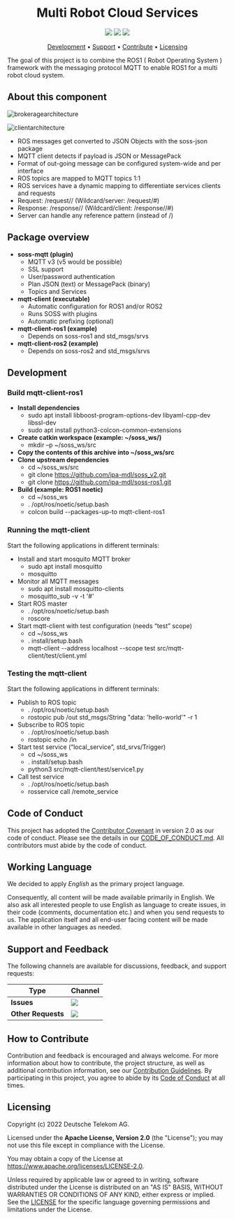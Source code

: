 <h1 align="center">
    Multi Robot Cloud Services
</h1>

<p align="center">
    <a href="/../../commits/" title="Last Commit"><img src="https://img.shields.io/github/last-commit/telekom/repobasics?style=flat"></a>
    <a href="/../../issues" title="Open Issues"><img src="https://img.shields.io/github/issues/telekom/repobasics?style=flat"></a>
    <a href="./LICENSE" title="License"><img src="https://img.shields.io/badge/License-Apache%202.0-green.svg?style=flat"></a>
</p>

<p align="center">
  <a href="#development">Development</a> •
  <a href="#support-and-feedback">Support</a> •
  <a href="#how-to-contribute">Contribute</a> •
  <a href="#licensing">Licensing</a>
</p>

The goal of this project is to combine the ROS1 ( Robot Operating System ) framework with the messaging protocol MQTT to enable ROS1 for a multi robot cloud system. 

## About this component
![brokeragearchitecture](https://user-images.githubusercontent.com/104825498/177164087-e678fc00-0527-4d1b-aaaf-1782ff86f607.PNG)


![clientarchitecture](https://user-images.githubusercontent.com/104825498/177164151-5cde4ed8-3a49-43f5-87d4-54e1eb5d6f64.PNG)

- ROS messages get converted to JSON Objects with the soss-json package
- MQTT client detects if payload is JSON or MessagePack
- Format of out-going message can be configured system-wide and per interface
- ROS topics are mapped to MQTT topics 1:1
- ROS services have a dynamic mapping to differentiate services clients and requests
- Request: <SERVICE>/request/<UUID>/<COUNTER> (Wildcard/server: <SERVICE>/request/#)
- Response: <SERVICE>/response/<UUID>/<COUNTER> (Wildcard/client: <SERVICE>/response/<UUID>/#)
- Server can handle any reference pattern (instead of <UUID>/<COUNTER>)

## Package overview
- **soss-mqtt (plugin)**
    - MQTT v3 (v5 would be possible)
    - SSL support
    - User/password authentication
    - Plan JSON (text) or MessagePack (binary)
    - Topics and Services
- **mqtt-client (executable)**
    - Automatic configuration for ROS1 and/or ROS2
    - Runs SOSS with plugins
    - Automatic prefixing (optional)
- **mqtt-client-ros1 (example)**
    - Depends on soss-ros1 and std_msgs/srvs
- **mqtt-client-ros2 (example)**
    - Depends on soss-ros2 and std_msgs/srvs
    
## Development
### Build mqtt-client-ros1

- **Install dependencies**
    - sudo apt install libboost-program-options-dev libyaml-cpp-dev libssl-dev
    - sudo apt install python3-colcon-common-extensions
- **Create catkin workspace (example: ~/soss_ws/)**
    - mkdir –p ~/soss_ws/src
- **Copy the contents of this archive into ~/soss_ws/src**
- **Clone upstream dependencies**
    - cd ~/soss_ws/src
    - git clone https://github.com/ipa-mdl/soss_v2.git
    - git clone https://github.com/ipa-mdl/soss-ros1.git
- **Build (example: ROS1 noetic)**
    - cd ~/soss_ws
    - . /opt/ros/noetic/setup.bash
    - colcon build --packages-up-to mqtt-client-ros1
    
### Running the mqtt-client
Start the following applications in different terminals:

- Install and start mosquito MQTT broker
    - sudo apt install mosquitto
    - mosquitto
- Monitor all MQTT messages
    - sudo apt install mosquitto-clients
    - mosquitto_sub -v -t '#'
- Start ROS master
    - . /opt/ros/noetic/setup.bash
    - roscore
- Start mqtt-client with test configuration (needs “test” scope)
    - cd ~/soss_ws
    - . install/setup.bash
    - mqtt-client --address localhost --scope test src/mqtt-client/test/client.yml
    
### Testing the mqtt-client
Start the following applications in different terminals:
- Publish to ROS topic
    - . /opt/ros/noetic/setup.bash
    - rostopic pub /out std_msgs/String "data: 'hello-world'" -r 1
- Subscribe to ROS topic
    - . /opt/ros/noetic/setup.bash
    - rostopic echo /in
- Start test service (“local_service”, std_srvs/Trigger)
    - cd ~/soss_ws
    - . install/setup.bash
    - python3 src/mqtt-client/test/service1.py
- Call test service
    - . /opt/ros/noetic/setup.bash
    - rosservice call /remote_service

## Code of Conduct

This project has adopted the [Contributor Covenant](https://www.contributor-covenant.org/) in version 2.0 as our code of conduct. Please see the details in our [CODE_OF_CONDUCT.md](CODE_OF_CONDUCT.md). All contributors must abide by the code of conduct.

## Working Language

We decided to apply _English_ as the primary project language.  

Consequently, all content will be made available primarily in English. We also ask all interested people to use English as language to create issues, in their code (comments, documentation etc.) and when you send requests to us. The application itself and all end-user facing content will be made available in other languages as needed.

## Support and Feedback
The following channels are available for discussions, feedback, and support requests:

| Type                     | Channel                                                |
| ------------------------ | ------------------------------------------------------ |
| **Issues**   | <a href="/../../issues/new/choose" title="General Discussion"><img src="https://img.shields.io/github/issues/telekom/repobasics?style=flat-square"></a> </a>   |
| **Other Requests**    | <a href="mailto:opensource@telekom.de" title="Email Open Source Team"><img src="https://img.shields.io/badge/email-Open%20Source%20Team-green?logo=mail.ru&style=flat-square&logoColor=white"></a>   |

## How to Contribute

Contribution and feedback is encouraged and always welcome. For more information about how to contribute, the project structure, as well as additional contribution information, see our [Contribution Guidelines](./CONTRIBUTING.md). By participating in this project, you agree to abide by its [Code of Conduct](./CODE_OF_CONDUCT.md) at all times.

## Licensing

Copyright (c) 2022 Deutsche Telekom AG.

Licensed under the **Apache License, Version 2.0** (the "License"); you may not use this file except in compliance with the License.

You may obtain a copy of the License at https://www.apache.org/licenses/LICENSE-2.0.

Unless required by applicable law or agreed to in writing, software distributed under the License is distributed on an "AS IS" BASIS, WITHOUT WARRANTIES OR CONDITIONS OF ANY KIND, either express or implied. See the [LICENSE](./LICENSE) for the specific language governing permissions and limitations under the License.
